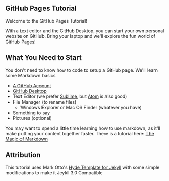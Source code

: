 ## GitHub Pages Tutorial

Welcome to the GitHub Pages Tutorial!

With a text editor and the GitHub Desktop, you can start your own personal website on GitHub. Bring your laptop and we'll explore the fun world of GitHub Pages!

## What You Need to Start

You don't need to know how to code to setup a GitHub page. We'll learn some Markdown basics

+ [A GitHub Account](https://github.com/join?source=header-home)
+ [GitHub Desktop](https://desktop.github.com/)
+ Text Editor (we prefer [Sublime](https://www.sublimetext.com), but [Atom](https://atom.io) is also good)
+ File Manager (to rename files)
    + Windows Explorer or Mac OS Finder (whatever you have)
+ Something to say
+ Pictures (optional)

You may want to spend a little time learning how to use markdown, as it'll make putting your content together faster. There is a tutorial here: [The Magic of Markdown](https://github.com/laderast/magic-of-markdown/blob/master/magic-of-markdown.md)

## Attribution

This tutorial uses Mark Otto's [Hyde Template for Jekyll](http://hyde.getpoole.com) with some simple modifications to make it Jeykll 3.0 Compatible
